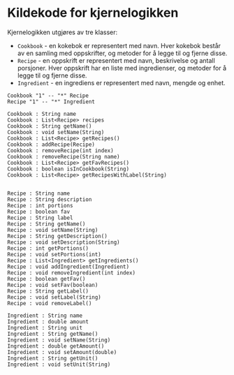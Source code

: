 # Kildekode for kjernelogikken

Kjernelogikken utgjøres av tre klasser:

- `Cookbook` - en kokebok er representert med navn. Hver kokebok består av en samling med oppskrifter, og metoder for å legge til og fjerne disse.
- `Recipe` - en oppskrift er representert med navn, beskrivelse og antall porsjoner. Hver oppskrift har en liste med ingredienser, og metoder for å legge til og fjerne disse.
- `Ingredient` - en ingrediens er representert med navn, mengde og enhet.

```plantuml
Cookbook "1" -- "*" Recipe
Recipe "1" -- "*" Ingredient

Cookbook : String name
Cookbook : List<Recipe> recipes
Cookbook : String getName()
Cookbook : void setName(String)
Cookbook : List<Recipe> getRecipes()
Cookbook : addRecipe(Recipe)
Cookbook : removeRecipe(int index)
Cookbook : removeRecipe(String name)
Cookbook : List<Recipe> getFavRecipes()
Cookbook : boolean isInCookbook(String)
Cookbook : List<Recipe> getRecipesWithLabel(String)


Recipe : String name
Recipe : String description
Recipe : int portions
Recipe : boolean fav
Recipe : String label
Recipe : String getName()
Recipe : void setName(String)
Recipe : String getDescription()
Recipe : void setDescription(String)
Recipe : int getPortions()
Recipe : void setPortions(int)
Recipe : List<Ingredient> getIngredients()
Recipe : void addIngredient(Ingredient)
Recipe : void removeIngredient(int index)
Recipe : boolean getFav()
Recipe : void setFav(boolean)
Recipe : String getLabel()
Recipe : void setLabel(String)
Recipe : void removeLabel()

Ingredient : String name
Ingredient : double amount
Ingredient : String unit
Ingredient : String getName()
Ingredient : void setName(String)
Ingredient : double getAmount()
Ingredient : void setAmount(double)
Ingredient : String getUnit()
Ingredient : void setUnit(String)
```
